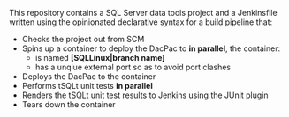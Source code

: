 This repository contains a SQL Server data tools project and a Jenkinsfile written using the opinionated declarative syntax for a build pipeline that:

- Checks the project out from SCM
- Spins up a container to deploy the DacPac to **in parallel**, the container:
  - is named **[SQLLinux|branch name]**
  - has a unqiue external port so as to avoid port clashes
- Deploys the DacPac to the container
- Performs tSQLt unit tests **in parallel**
- Renders the tSQLt unit test results to Jenkins using the JUnit plugin
- Tears down the container
